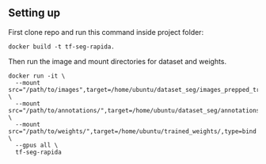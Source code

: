 <h2>Setting up</h2>

<p>

First clone repo and run this command inside project folder:<br/>

```
docker build -t tf-seg-rapida. 
```

Then run the image and mount directories for dataset and weights.

```
docker run -it \
  --mount src="/path/to/images",target=/home/ubuntu/dataset_seg/images_prepped_train/,type=bind \
  --mount src="/path/to/annotations/",target=/home/ubuntu/dataset_seg/annotations_prepped_train/,type=bind \
  --mount src="/path/to/weights/",target=/home/ubuntu/trained_weights/,type=bind \
  --gpus all \
  tf-seg-rapida
```

</p>
